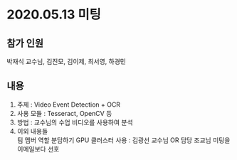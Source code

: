 # 2020.05.13 미팅
## 참가 인원
박재식 교수님, 김진모, 김이제, 최서영, 하경민

## 내용
1. 주제 : Video Event Detection + OCR
2. 사용 모듈 : Tesseract, OpenCV 등
3. 방법 : 교수님의 수업 비디오를 사용하여 분석
4. 이외 내용들  
팀 멤버 역할 분담하기
GPU 클러스터 사용 : 김광선 교수님 OR 담당 조교님
미팅을 이메일보다 선호